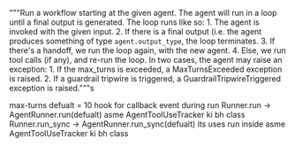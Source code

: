"""Run a workflow starting at the given agent. The agent will run in a loop until a final
output is generated. The loop runs like so: 1. The agent is invoked with the given input. 2. If there is a final output (i.e. the agent produces something of type
`agent.output_type`, the loop terminates. 3. If there's a handoff, we run the loop again, with the new agent. 4. Else, we run tool calls (if any), and re-run the loop.
In two cases, the agent may raise an exception: 1. If the max_turns is exceeded, a MaxTurnsExceeded exception is raised. 2. If a guardrail tripwire is triggered, a GuardrailTripwireTriggered exception is raised."""s

max-turns defualt = 10
hook for callback event during run
Runner.run -> AgentRunner.run(defualt) asme AgentToolUseTracker ki bh class
Runner.run_sync -> AgentRunner.run_sync(defualt) its uses run inside asme AgentToolUseTracker ki bh class
